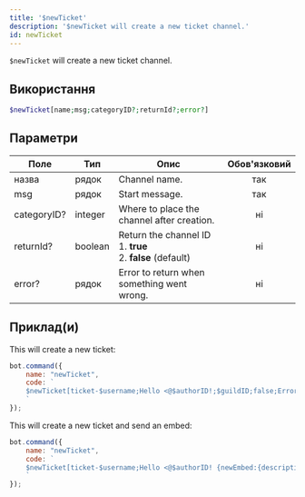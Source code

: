 ```yaml
---
title: '$newTicket'
description: '$newTicket will create a new ticket channel.'
id: newTicket
---
```


`$newTicket` will create a new ticket channel.

## Використання

```php
$newTicket[name;msg;categoryID?;returnId?;error?]
```

## Параметри

| Поле        | Тип     | Опис                                                                               | Обов'язковий |
| ----------- | ------- | ---------------------------------------------------------------------------------- |:------------:|
| назва       | рядок   | Channel name.                                                                      |     так      |
| msg         | рядок   | Start message.                                                                     |     так      |
| categoryID? | integer | Where to place the channel after creation.                                         |      ні      |
| returnId?   | boolean | Return the channel ID <br /> 1. **true** <br /> 2. **false** (default) |      ні      |
| error?      | рядок   | Error to return when something went wrong.                                         |      ні      |

## Приклад(и)

This will create a new ticket:

```javascript
bot.command({
    name: "newTicket",
    code: `
    $newTicket[ticket-$username;Hello <@$authorID!;$guildID;false;Error!]
    `
});
```

This will create a new ticket and send an embed:

```javascript
bot.command({
    name: "newTicket",
    code: `
    $newTicket[ticket-$username;Hello <@$authorID! {newEmbed:{description:<@$authorID> opened a new ticket!}};$guildID;false;Error!]
    `
});
```